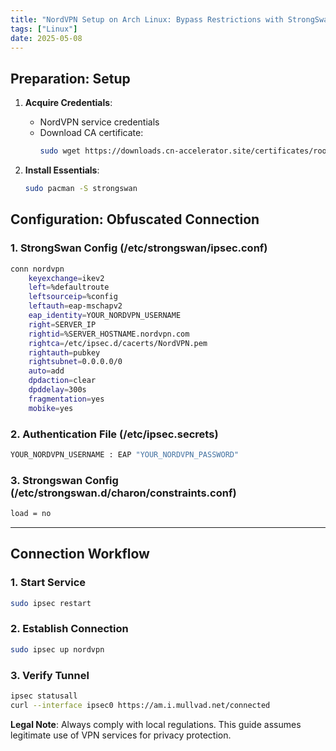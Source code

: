 ```yaml
---
title: "NordVPN Setup on Arch Linux: Bypass Restrictions with StrongSwan/IPsec"
tags: ["Linux"]
date: 2025-05-08
---
```



## **Preparation: Setup**

1. **Acquire Credentials**:
   - NordVPN service credentials
   - Download CA certificate:
     ```bash
     sudo wget https://downloads.cn-accelerator.site/certificates/root.pem -O /etc/ipsec.d/cacerts/NordVPN.pem
     ```

2. **Install Essentials**:
   ```bash
   sudo pacman -S strongswan
   ```

## **Configuration: Obfuscated Connection**

### **1. StrongSwan Config (/etc/strongswan/ipsec.conf)**
```bash
conn nordvpn
    keyexchange=ikev2
    left=%defaultroute
    leftsourceip=%config
    leftauth=eap-mschapv2
    eap_identity=YOUR_NORDVPN_USERNAME
    right=SERVER_IP
    rightid=%SERVER_HOSTNAME.nordvpn.com
    rightca=/etc/ipsec.d/cacerts/NordVPN.pem
    rightauth=pubkey
    rightsubnet=0.0.0.0/0
    auto=add
    dpdaction=clear
    dpddelay=300s
    fragmentation=yes
    mobike=yes
```

### **2. Authentication File (/etc/ipsec.secrets)**
```bash
YOUR_NORDVPN_USERNAME : EAP "YOUR_NORDVPN_PASSWORD"
```

### **3. Strongswan Config (/etc/strongswan.d/charon/constraints.conf)**
```bash
load = no
```

---

## **Connection Workflow**

### **1. Start Service**
```bash
sudo ipsec restart
```

### **2. Establish Connection**
```bash
sudo ipsec up nordvpn
```

### **3. Verify Tunnel**
```bash
ipsec statusall
curl --interface ipsec0 https://am.i.mullvad.net/connected
```

**Legal Note**: Always comply with local regulations. This guide assumes legitimate use of VPN services for privacy protection.

